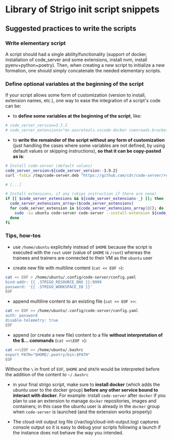 # Library of Strigo init script snippets


## Suggested practices to write the scripts

### Write elementary script

A script should had a single ability/functionality (support of docker, installation of code_server and some extensions, install nvm, install pyenv+python+poetry).
Then, when creating a new script to initialize a new formation, one should simply concatenate the needed elementary scripts.

### Define optional variables at the beginning of the script

If your script allows some form of customization (version to install, extension names, etc.), one way to ease the integration of a script's code can be:

* to **define some variables at the beginning of the script**, like:

```sh
# code_server_version=3.7.2
# code_server_extensions="ms-azuretools.vscode-docker coenraads.bracket-pair-colorizer-2"
```

* to **write the remainder of the script without any form of customization** (just handling the cases where some variables are not defined, by using default values or skipping instructions), **so that it can be copy-pasted as is**:

```sh
# Install code-server (default values)
code_server_version=${code_server_version:-3.9.2}
curl -fsSLo /tmp/code-server.deb "https://github.com/cdr/code-server/releases/download/v${code_server_version}/code-server_${code_server_version}_amd64.deb"

# [...]

# Install extensions, if any (skips instruction if there are none)
if [[ $code_server_extensions && ${code_server_extensions-_} ]]; then
  code_server_extensions_array=($code_server_extensions)
  for code_server_extension in ${code_server_extensions_array[@]}; do
    sudo -iu ubuntu code-server code-server --install-extension ${code_server_extension}
  done
fi
```

### Tips, how-tos

* use `/home/ubuntu` explicitely instead of `$HOME` because the script is executed with the `root` user (value of `$HOME` is `/root`) whereas the trainees and trainers are connected to their VM as the `ubuntu` user

* create new file with multiline content (`cat << EOF >`):

```sh
cat << EOF > /home/ubuntu/.config/code-server/config.yaml
bind-addr: {{ .STRIGO_RESOURCE_DNS }}:9999
password: '{{ .STRIGO_WORKSPACE_ID }}'
EOF
```

* append multiline content to an existing file (`cat << EOF >>`:

```sh
cat << EOF >> /home/ubuntu/.config/code-server/config.yaml
auth: password
disable-telemetry: true
EOF
```

* append (or create a new file) content to a file **without interpretation of the $... commands** (`cat <<\EOF >`):

```sh
cat <<\EOF >> /home/ubuntu/.bashrc
export PATH="$HOME/.poetry/bin:$PATH"
EOF
```

Without the `\` in front of `EOF`, `$HOME` and `$PATH` would be interpreted before the addition of the content to `~/.bashrc`

* in your final strigo script, make sure to **install docker** (which adds the ubuntu user to the docker group) **before any other service bound to interact with docker**. For example: install `code-server` after `docker` if you plan to use an extension to manage `docker` repositories, images and containers; in this case the ubuntu user is already in the `docker` group when `code-server` is launched (and the extension works properly)

* The cloud-init output log file (/var/log/cloud-init-output.log) captures console output so it is easy to debug your scripts following a launch if the instance does not behave the way you intended.
